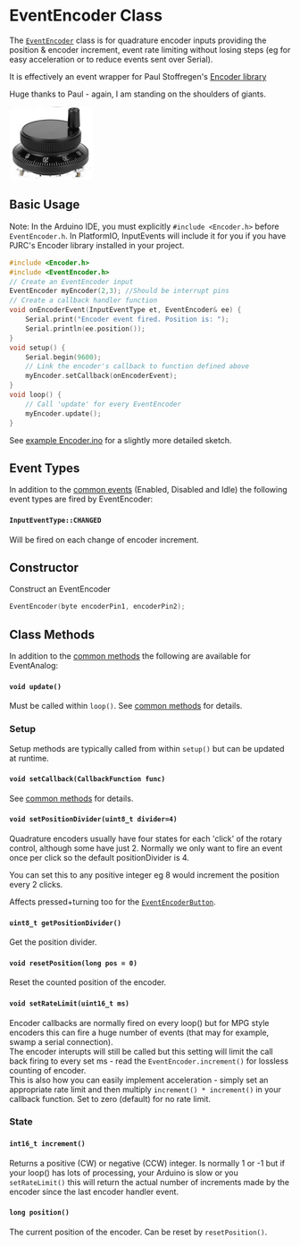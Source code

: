 # EventEncoder Class

The [`EventEncoder`](docs/EventEncoder.md) class is for quadrature encoder inputs providing the position & encoder increment, event rate limiting without losing steps (eg for easy acceleration or to reduce events sent over Serial). 

It is effectively an event wrapper for Paul Stoffregen's [Encoder library](https://www.pjrc.com/teensy/td_libs_Encoder.html)

Huge thanks to Paul - again, I am standing on the shoulders of giants.

![button](../images/mpg.jpg)


## Basic Usage

Note: In the Arduino IDE, you must explicitly `#include <Encoder.h>` before `EventEncoder.h`. In PlatformIO, InputEvents will include it for you if you have PJRC's Encoder library installed in your project.

```cpp
#include <Encoder.h>
#include <EventEncoder.h>
// Create an EventEncoder input
EventEncoder myEncoder(2,3); //Should be interrupt pins
// Create a callback handler function
void onEncoderEvent(InputEventType et, EventEncoder& ee) {
    Serial.print("Encoder event fired. Position is: ");
    Serial.println(ee.position());
}
void setup() {
    Serial.begin(9600);
    // Link the encoder's callback to function defined above
    myEncoder.setCallback(onEncoderEvent);
}
void loop() {
    // Call 'update' for every EventEncoder
    myEncoder.update();
}
```

See [example Encoder.ino](../examples/Encoder/Encoder.ino) for a slightly more detailed sketch.


## Event Types

In addition to the [common events](Common.md#common-events) (Enabled, Disabled and Idle) the following event types are fired by EventEncoder:


#### `InputEventType::CHANGED` 
Will be fired on each change of encoder increment.



## Constructor

Construct an EventEncoder
```cpp
EventEncoder(byte encoderPin1, encoderPin2);
```

## Class Methods

In addition to the [common methods](Common.md#common-methods) the following are available for EventAnalog:

#### `void update()`

Must be called within `loop()`. See [common methods](Common.md#void-update) for details.



### Setup

Setup methods are typically called from within `setup()` but can be updated at runtime.

#### `void setCallback(CallbackFunction func)`

See [common methods](Common.md#void-setcallbackcallbackfunction-func) for details.


#### `void setPositionDivider(uint8_t divider=4)`
Quadrature encoders usually have four states for each 'click' of the rotary control, although some have just 2. Normally we only want to fire an event once per click so the default  positionDivider is 4.

You can set this to any positive integer eg 8 would increment the position every 2 clicks. 

Affects pressed+turning too for the [`EventEncoderButton`](docs/EventEncoderButton.md).

#### `uint8_t getPositionDivider()`
Get the position divider.

#### `void resetPosition(long pos = 0)`
Reset the counted position of the encoder. 


#### `void setRateLimit(uint16_t ms)`
Encoder callbacks are normally fired on every loop() but for MPG style encoders this can fire a huge number of events (that may for example, swamp a serial connection).    
The encoder interupts will still be called but this setting will limit the call back firing to every set ms - read the `EventEncoder.increment()` for lossless counting of encoder.   
This is also how you can easily implement acceleration - simply set an appropriate rate limit and then multiply `increment() * increment()` in your callback function. 
Set to zero (default) for no rate limit.



### State

#### `int16_t increment()`
Returns a positive (CW) or negative (CCW) integer. Is normally 1 or -1 but if your loop() has lots of processing, your Arduino is slow or you `setRateLimit()` this will return the actual number of increments made by the encoder since the last encoder handler event.

#### `long position()`
The current position of the encoder. Can be reset by `resetPosition()`.


